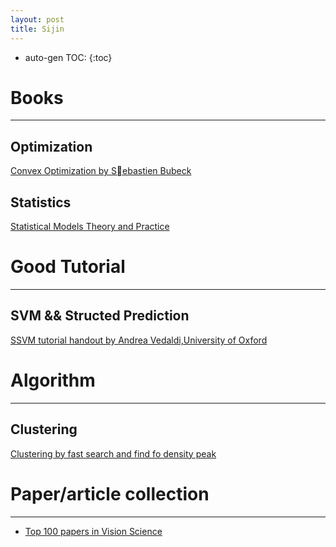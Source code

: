 ```yaml
---
layout: post
title: Sijin
---
```


* auto-gen TOC:
{:toc}


[1]: http://www.princeton.edu/~sbubeck/Bubeck14.pdf
[2]: http://www.robots.ox.ac.uk/~vedaldi/assets/svm-struct-matlab/tutorial/ssvm-tutorial-handout.pdf
[3]: https://gist.github.com/jdeng/d2c538e4cab6dd75bf34
[4]: http://nuweb.neu.edu/ypetrov/most-important-vision-papers.html
[5]: http://www.amazon.com/Statistical-Models-Practice-David-Freedman/dp/0521743850

# Books
---

## Optimization

[Convex Optimization by Sebastien Bubeck][1]

## Statistics
[Statistical Models Theory and Practice][5]
# Good Tutorial
---

## SVM && Structed Prediction

[SSVM tutorial handout by Andrea Vedaldi,University of Oxford][2]


# Algorithm
---

## Clustering
[Clustering by fast search and find fo density peak][3]



# Paper/article collection
---  
  
+ [Top 100 papers in Vision Science][4]


